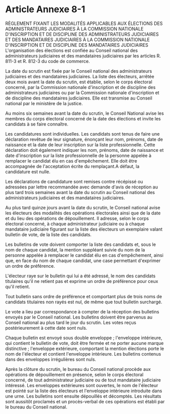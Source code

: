 # Article Annexe 8-1

RÈGLEMENT FIXANT LES MODALITÉS APPLICABLES AUX ÉLECTIONS DES ADMINISTRATEURS JUDICIAIRES À LA COMMISSION NATIONALE D'INSCRIPTION ET DE DISCIPLINE DES ADMINISTRATEURS JUDICIAIRES ET DES MANDATAIRES JUDICIAIRES À LA COMMISSION NATIONALE D'INSCRIPTION ET DE DISCIPLINE DES MANDATAIRES JUDICIAIRES
L'organisation des élections est confiée au Conseil national des administrateurs judiciaires et des mandataires judiciaires par les articles R. 811-3 et R. 812-3 du code de commerce.

La date du scrutin est fixée par le Conseil national des administrateurs judiciaires et des mandataires judiciaires. La liste des électeurs, arrêtée deux mois avant la date du scrutin, est établie, selon le corps électoral concerné, par la Commission nationale d'inscription et de discipline des administrateurs judiciaires ou par la Commission nationale d'inscription et de discipline des mandataires judiciaires. Elle est transmise au Conseil national par le ministère de la justice.

Au moins six semaines avant la date du scrutin, le Conseil National avise les membres du corps électoral concerné de la date des élections et invite les candidats à se faire connaître.

Les candidatures sont individuelles. Les candidats sont tenus de faire une déclaration revêtue de leur signature, énonçant leur nom, prénoms, date de naissance et la date de leur inscription sur la liste professionnelle. Cette déclaration doit également indiquer les nom, prénoms, date de naissance et date d'inscription sur la liste professionnelle de la personne appelée à remplacer le candidat élu en cas d'empêchement. Elle doit être accompagnée de l'acceptation écrite du remplaçant.A défaut, la candidature est nulle.

Les déclarations de candidature sont remises contre récépissé ou adressées par lettre recommandée avec demande d'avis de réception au plus tard trois semaines avant la date du scrutin au Conseil national des administrateurs judiciaires et des mandataires judiciaires.

Au plus tard quinze jours avant la date du scrutin, le Conseil national avise les électeurs des modalités des opérations électorales ainsi que de la date et du lieu des opérations de dépouillement. Il adresse, selon le corps électoral concerné, à chaque administrateur judiciaire ou à chaque mandataire judiciaire figurant sur la liste des électeurs un exemplaire valant bulletin de vote, de la liste des candidats.

Les bulletins de vote doivent comporter la liste des candidats et, sous le nom de chaque candidat, la mention suppléant suivie du nom de la personne appelée à remplacer le candidat élu en cas d'empêchement, ainsi que, en face du nom de chaque candidat, une case permettant d'exprimer un ordre de préférence.

L'électeur raye sur le bulletin qui lui a été adressé, le nom des candidats titulaires qu'il ne retient pas et exprime un ordre de préférence pour ceux qu'il retient.

Tout bulletin sans ordre de préférence et comportant plus de trois noms de candidats titulaires non rayés est nul, de même que tout bulletin surchargé.

Le vote a lieu par correspondance à compter de la réception des bulletins envoyés par le Conseil national. Les bulletins doivent être parvenus au Conseil national au plus tard le jour du scrutin. Les votes reçus postérieurement à cette date sont nuls.

Chaque bulletin est envoyé sous double enveloppe ; l'enveloppe intérieure, qui contient le bulletin de vote, doit être fermée et ne porter aucune marque distinctive ; l'enveloppe extérieure, comportant la mention élections porte le nom de l'électeur et contient l'enveloppe intérieure. Les bulletins contenus dans des enveloppes irrégulières sont nuls.

Après la clôture du scrutin, le bureau du Conseil national procède aux opérations de dépouillement en présence, selon le corps électoral concerné, de tout administrateur judiciaire ou de tout mandataire judiciaire intéressé. Les enveloppes extérieures sont ouvertes, le nom de l'électeur est pointé sur la liste des électeurs et l'enveloppe intérieure introduite dans une urne. Les bulletins sont ensuite dépouillés et décomptés. Les résultats sont aussitôt proclamés et un procès-verbal de ces opérations est établi par le bureau du Conseil national.
